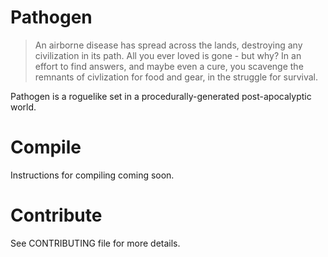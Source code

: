 # Pathogen

> An airborne disease has spread across the lands, destroying any civilization in its path. All you ever loved is gone - but why? In an effort to find answers, and maybe even a cure, you scavenge the remnants of civlization for food and gear, in the struggle for survival.

Pathogen is a roguelike set in a procedurally-generated post-apocalyptic world.

# Compile

Instructions for compiling coming soon.

# Contribute

See CONTRIBUTING file for more details.